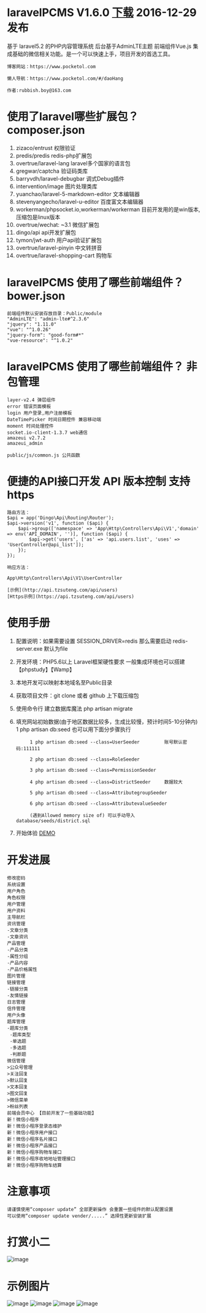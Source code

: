 
# laravelPCMS V1.6.0 [下载](http://www.tzsuteng.com/Public/uploadfiles/laravelpcms-V1.6.0.zip) 2016-12-29 发布
基于 laravel5.2 的PHP内容管理系统  后台基于AdminLTE主题  前端组件Vue.js 集成基础的微信相关功能。是一个可以快速上手，项目开发的首选工具。

	博客网站：https://www.pocketol.com

	懒人导航：https://www.pocketol.com/#/daoHang

	作者:rubbish.boy@163.com


#	使用了laravel哪些扩展包？ composer.json
1. zizaco/entrust 权限验证
2. predis/predis redis-php扩展包
3. overtrue/laravel-lang laravel多个国家的语言包
4. gregwar/captcha 验证码类库
5. barryvdh/laravel-debugbar 调式Debug插件
6. intervention/image 图片处理类库
7. yuanchao/laravel-5-markdown-editor 文本编辑器
8. stevenyangecho/laravel-u-editor 百度富文本编辑器
9. workerman/phpsocket.io,workerman/workerman  目前开发用的是win版本, 压缩包是linux版本
10. overtrue/wechat: ~3.1	微信扩展包
11. dingo/api	api开发扩展包
12. tymon/jwt-auth  用户api验证扩展包
13. overtrue/laravel-pinyin 中文转拼音
14. overtrue/laravel-shopping-cart 购物车

#	laravelPCMS 使用了哪些前端组件？ bower.json

	前端组件默认安装存放目录：Public/module
	"AdminLTE": "admin-lte#^2.3.6"
    "jquery": "1.11.0"
    "vue": "^1.0.26"
    "jquery-form": "good-form#*"
    "vue-resource": "^1.0.2"

#	laravelPCMS 使用了哪些前端组件？ 非包管理
	layer-v2.4 弹层组件
	error 错误页面模板
	login 用户登录,用户注册模板
	DateTimePicker 时间日期控件 兼容移动端
	moment 时间处理控件
	socket.io-client-1.3.7 web通信
	amazeui	v2.7.2
	amazeui_admin 
	
	public/js/common.js 公共函数
	
#	便捷的API接口开发 API 版本控制 支持 https

	路由方法：
	$api = app('Dingo\Api\Routing\Router');
	$api->version('v1', function ($api) {
		$api->group(['namespace' => 'App\Http\Controllers\Api\V1','domain' => env('API_DOMAIN', '')], function ($api) {
			$api->get('users', ['as' => 'api.users.list', 'uses' => 'UserController@api_list']);
		});
	});
	
	响应方法：
	
	App\Http\Controllers\Api\V1\UserController
	
	[示例](http://api.tzsuteng.com/api/users)
	[Https示例](https://api.tzsuteng.com/api/users)
	
	
#	使用手册
1. 配置说明：如果需要设置 SESSION_DRIVER=redis 那么需要启动 redis-server.exe  默认为file

2. 开发环境：PHP5.6以上 Laravel框架硬性要求 一般集成环境也可以搭建【phpstudy】【Wamp】

3. 本地开发可以映射本地域名至Public目录

4. 获取项目文件：git clone 或者 github 上下载压缩包 

5. 使用命令行 建立数据库魔法
    php artisan migrate
	
6. 填充网站初始数据(由于地区数据比较多，生成比较慢，预计时间5-10分钟内)	
		1 php artisan db:seed 也可以用下面分步骤执行
		
			1 php artisan db:seed --class=UserSeeder		 账号默认密码:111111
		
			2 php artisan db:seed --class=RoleSeeder
		
			3 php artisan db:seed --class=PermissionSeeder
		
			4 php artisan db:seed --class=DistrictSeeder	 数据较大
			
			5 php artisan db:seed --class=AttributegroupSeeder
			
			6 php artisan db:seed --class=AttributevalueSeeder

			(遇到Allowed memory size of) 可以手动导入database/seeds/district.sql
		
7. 开始体验
	[DEMO](http://api.tzsuteng.com)
	
#	开发进展

	修改密码 
	系统设置
	用户角色
	角色权限
	用户管理
	用户资料
	主导航栏
	资讯管理 
	-文章分类
	-文章资讯
	产品管理	
	-产品分类
	-属性分组	
	-产品内容
	-产品价格属性	
	图片管理 
	链接管理 
	-链接分类
	-友情链接
	日志管理 
	信件管理 
	用户头像 
	题库管理	
	-题库分类	
	 -题库类型
	 -单选题
	 -多选题
	 -判断题
	微信管理 	
	>公众号管理 
	>关注回复	
	>默认回复	
	>文本回复	 
	>图文回复	 
	>微信菜单	 
	>粉丝列表	 
	前端会员中心 【目前开发了一些基础功能】
	新！微信小程序
	新！微信小程序登录态维护
	新！微信小程序用户接口
	新！微信小程序名片接口
	新！微信小程序产品接口
	新！微信小程序购物车接口
	新！微信小程序收地地址管理接口
	新！微信小程序购物车结算

#	注意事项
	请谨慎使用“composer update” 全部更新操作 会重置一些组件的默认配置设置
	可以使用“composer update vender/.....” 选择性更新安装扩展
	
#	打赏小二
![image](https://github.com/q1082121/laravelcms/blob/master/public/images/alipay.jpg)

#	示例图片
![image](https://github.com/q1082121/laravelcms/blob/master/public/images/home/demo/1.png)
![image](https://github.com/q1082121/laravelcms/blob/master/public/images/home/demo/8.png)
![image](https://github.com/q1082121/laravelcms/blob/master/public/images/home/demo/2.png)
![image](https://github.com/q1082121/laravelcms/blob/master/public/images/home/demo/5.png)
